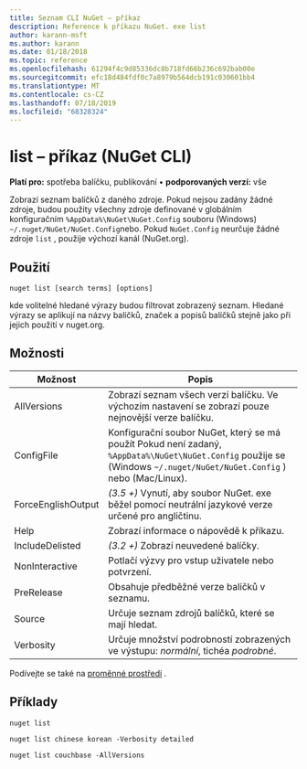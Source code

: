 ```yaml
---
title: Seznam CLI NuGet – příkaz
description: Reference k příkazu NuGet. exe list
author: karann-msft
ms.author: karann
ms.date: 01/18/2018
ms.topic: reference
ms.openlocfilehash: 61294f4c9d85336dc8b718fd66b236c692bab00e
ms.sourcegitcommit: efc18d484fdf0c7a8979b564dcb191c030601bb4
ms.translationtype: MT
ms.contentlocale: cs-CZ
ms.lasthandoff: 07/18/2019
ms.locfileid: "68328324"
---
```

# <a name="list-command-nuget-cli"></a>list – příkaz (NuGet CLI)

**Platí pro:** spotřeba balíčku, publikování &bullet; **podporovaných verzí:** vše

Zobrazí seznam balíčků z daného zdroje. Pokud nejsou zadány žádné zdroje, budou použity všechny zdroje definované v globálním konfiguračním `%AppData%\NuGet\NuGet.Config` souboru (Windows) `~/.nuget/NuGet/NuGet.Config`nebo. Pokud `NuGet.Config` neurčuje žádné zdroje `list` , použije výchozí kanál (NuGet.org).

## <a name="usage"></a>Použití

```cli
nuget list [search terms] [options]
```

kde volitelné hledané výrazy budou filtrovat zobrazený seznam. Hledané výrazy se aplikují na názvy balíčků, značek a popisů balíčků stejně jako při jejich použití v nuget.org.

## <a name="options"></a>Možnosti

| Možnost | Popis |
| --- | --- |
| AllVersions | Zobrazí seznam všech verzí balíčku. Ve výchozím nastavení se zobrazí pouze nejnovější verze balíčku. |
| ConfigFile | Konfigurační soubor NuGet, který se má použít Pokud není zadaný, `%AppData%\NuGet\NuGet.Config` použije se (Windows `~/.nuget/NuGet/NuGet.Config` ) nebo (Mac/Linux).|
| ForceEnglishOutput | *(3.5 +)* Vynutí, aby soubor NuGet. exe běžel pomocí neutrální jazykové verze určené pro angličtinu. |
| Help | Zobrazí informace o nápovědě k příkazu. |
| IncludeDelisted | *(3.2 +)* Zobrazí neuvedené balíčky. |
| NonInteractive | Potlačí výzvy pro vstup uživatele nebo potvrzení. |
| PreRelease | Obsahuje předběžné verze balíčků v seznamu. |
| Source | Určuje seznam zdrojů balíčků, které se mají hledat. |
| Verbosity | Určuje množství podrobností zobrazených ve výstupu: *normální*, tichéa *podrobné*. |

Podívejte se také na [proměnné prostředí](cli-ref-environment-variables.md) .

## <a name="examples"></a>Příklady

```cli
nuget list

nuget list chinese korean -Verbosity detailed

nuget list couchbase -AllVersions
```
